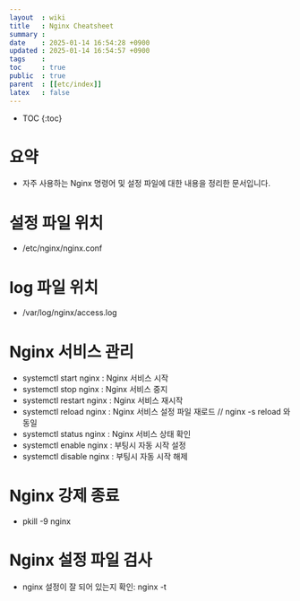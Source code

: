 ```yaml
---
layout  : wiki
title   : Nginx Cheatsheet
summary : 
date    : 2025-01-14 16:54:28 +0900
updated : 2025-01-14 16:54:57 +0900
tags    : 
toc     : true
public  : true
parent  : [[etc/index]]
latex   : false
---
```

* TOC
{:toc}

# 요약
- 자주 사용하는 Nginx 명령어 및 설정 파일에 대한 내용을 정리한 문서입니다.

# 설정 파일 위치
- /etc/nginx/nginx.conf

# log 파일 위치
- /var/log/nginx/access.log

# Nginx 서비스 관리
- systemctl start nginx : Nginx 서비스 시작
- systemctl stop nginx : Nginx 서비스 중지
- systemctl restart nginx : Nginx 서비스 재시작
- systemctl reload nginx : Nginx 서비스 설정 파일 재로드   // nginx -s reload 와 동일
- systemctl status nginx : Nginx 서비스 상태 확인
- systemctl enable nginx : 부팅시 자동 시작 설정
- systemctl disable nginx : 부팅시 자동 시작 해제

# Nginx 강제 종료
- pkill -9 nginx

# Nginx 설정 파일 검사
- nginx 설정이 잘 되어 있는지 확인: nginx -t